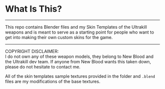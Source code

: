 # What Is This?
- - -
This repo contains Blender files and my Skin Templates of the Ultrakill weapons and is meant to serve as a starting point for people who want to get into making their own custom skins for the game.




---

COPYRIGHT DISCLAIMER:  
I do not own any of these weapon models, they belong to New Blood and the Ultrakill dev team. If anyone from New Blood wants this taken down, please do not hesitate to contact me.

All of the skin templates sample textures provided in the folder and `.blend` files are my modifications of the base textures.